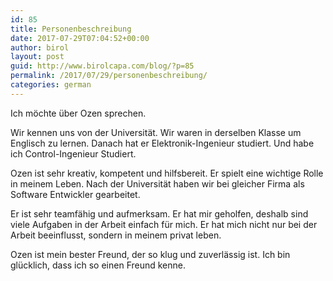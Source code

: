 ```yaml
---
id: 85
title: Personenbeschreibung
date: 2017-07-29T07:04:52+00:00
author: birol
layout: post
guid: http://www.birolcapa.com/blog/?p=85
permalink: /2017/07/29/personenbeschreibung/
categories: german
---
```

Ich möchte über Ozen sprechen.

Wir kennen uns von der Universität. Wir waren in derselben Klasse um Englisch zu lernen. Danach hat er Elektronik-Ingenieur studiert. Und habe ich Control-Ingenieur Studiert.

Ozen ist sehr kreativ, kompetent und hilfsbereit.
Er spielt eine wichtige Rolle in meinem Leben. Nach der Universität haben wir bei gleicher Firma als Software Entwickler gearbeitet. 

Er ist sehr teamfähig und aufmerksam. Er hat mir geholfen, deshalb sind viele Aufgaben in der Arbeit einfach für mich. Er hat mich nicht nur bei der Arbeit beeinflusst, sondern in meinem privat leben.

Ozen ist mein bester Freund, der so klug und zuverlässig ist.
Ich bin glücklich, dass ich so einen Freund kenne.